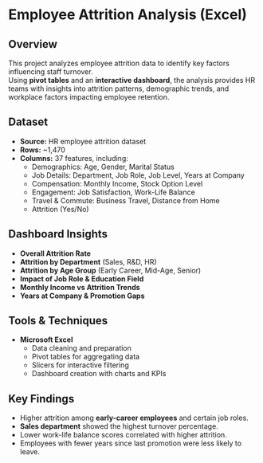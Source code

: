 # Employee Attrition Analysis (Excel)

## Overview
This project analyzes employee attrition data to identify key factors influencing staff turnover.  
Using **pivot tables** and an **interactive dashboard**, the analysis provides HR teams with insights into attrition patterns, demographic trends, and workplace factors impacting employee retention.

## Dataset
- **Source:** HR employee attrition dataset
- **Rows:** ~1,470  
- **Columns:** 37 features, including:
  - Demographics: Age, Gender, Marital Status
  - Job Details: Department, Job Role, Job Level, Years at Company
  - Compensation: Monthly Income, Stock Option Level
  - Engagement: Job Satisfaction, Work-Life Balance
  - Travel & Commute: Business Travel, Distance from Home
  - Attrition (Yes/No)

## Dashboard Insights
- **Overall Attrition Rate**
- **Attrition by Department** (Sales, R&D, HR)
- **Attrition by Age Group** (Early Career, Mid-Age, Senior)
- **Impact of Job Role & Education Field**
- **Monthly Income vs Attrition Trends**
- **Years at Company & Promotion Gaps**

##  Tools & Techniques
- **Microsoft Excel**
  - Data cleaning and preparation
  - Pivot tables for aggregating data
  - Slicers for interactive filtering
  - Dashboard creation with charts and KPIs

## Key Findings
- Higher attrition among **early-career employees** and certain job roles.
- **Sales department** showed the highest turnover percentage.
- Lower work-life balance scores correlated with higher attrition.
- Employees with fewer years since last promotion were less likely to leave.
